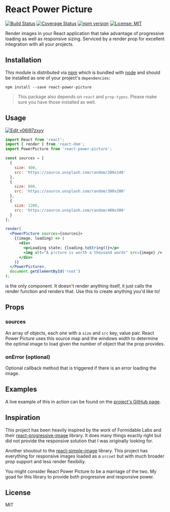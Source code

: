 # React Power Picture

[![Build Status](https://travis-ci.org/tvthatsme/react-power-picture.svg?branch=master)](https://travis-ci.org/tvthatsme/react-power-picture)
[![Coverage Status](https://coveralls.io/repos/github/tvthatsme/react-power-picture/badge.svg?branch=master)](https://coveralls.io/github/tvthatsme/react-power-picture?branch=master)
[![npm version](https://badge.fury.io/js/react-power-picture.svg)](https://badge.fury.io/js/react-power-picture)
[![License: MIT](https://img.shields.io/badge/License-MIT-yellow.svg)](https://opensource.org/licenses/MIT)


Render images in your React application that take advantage of progressive loading as well as responsive sizing. Serviced by a render prop for excellent integration with all your projects.

## Installation

This module is distributed via [npm](https://www.npmjs.com/) which is bundled with [node](https://nodejs.org/) and
should be installed as one of your project's `dependencies`:

```
npm install --save react-power-picture
```

> This package also depends on `react` and `prop-types`. Please make sure you
> have those installed as well.

## Usage

[![Edit v06l97zxyy](https://codesandbox.io/static/img/play-codesandbox.svg)](https://codesandbox.io/s/v06l97zxyy)

```jsx
import React from 'react';
import { render } from 'react-dom';
import PowerPicture from 'react-power-picture';

const sources = [
  {
    size: 400,
    src: 'https://source.unsplash.com/random/200x140'
  },
  {
    size: 800,
    src: 'https://source.unsplash.com/random/300x200'
  },
  {
    size: 1200,
    src: 'https://source.unsplash.com/random/400x300'
  }
];

render(
  <PowerPicture sources={sources}>
    {(image, loading) => (
      <div>
        <p>Loading state: {loading.toString()}</p>
        <img alt="A p!cture is worth a thousand words" src={image} />
      </div>
    )}
  </PowerPicture>,
  document.getElementById('root')
);
```

<PowerPicture /> is the only component. It doesn't render anything itself, it just calls the render function and renders that. Use this to create anything you'd like to!

## Props

### sources

An array of objects, each one with a `size` and `src` key, value pair. React Power Picture uses this source map and the windows width to determine the optimal image to load given the number of object that the prop provides.

### onError (optional)

Optional callback method that is triggered if there is an error loading the image.

## Examples

A live example of this in action can be found on the [project's GitHub page](https://tvthatsme.github.io/react-power-picture).

## Inspiration

This project has been heavily inspired by the work of Formidable Labs and their [react-progressive-image](https://github.com/FormidableLabs/react-progressive-image) library. It does many things exactly right but did not provide the responsive solution that I was originally looking for.

Another shoutout to the [react-simple-image](https://github.com/bitjourney/react-simple-image) library. This project has everything for responsive images loaded as a `srcset` but with much broader prop support and less render flexibiliy.

You might consider React Power Picture to be a marriage of the two. My goad for this library to provide both progressive and responsive power.

## License

MIT
